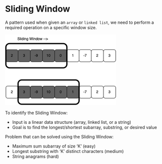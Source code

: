 # Sliding Window

A pattern used when given an `array` or `linked list`, we need to perform a required operation on a specific window size. 

<img src="./slidingwindow.png" />

To identify the Sliding Window:
- Input is a linear data structure (array, linked list, or a string)
- Goal is to find the longest/shortest subarray, substring, or desired value

Problem that can be solved using the Sliding Window:
- Maximum sum subarray of size ‘K’ (easy)
- Longest substring with ‘K’ distinct characters (medium)
- String anagrams (hard)